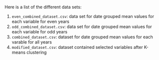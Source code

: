 Here is a list of the different data sets:
1. `even_combined_dataset.csv`: data set for date grouped mean values for each variable for even years 
2. `odd_combined_dataset.csv`: data set for date grouped mean values for each variable for odd years 
3. `combined_dataset.csv`: dataset for date grouped mean values for each varable for all years 
4. `modified_dataset.csv`: dataset contained selected variables after K-means clustering 
